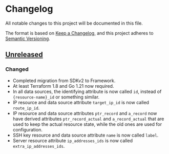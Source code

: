 # Changelog

All notable changes to this project will be documented in this file.

The format is based on [Keep a Changelog](https://keepachangelog.com/en/1.1.0/),
and this project adheres to [Semantic Versioning](https://semver.org/spec/v2.0.0.html).

## [Unreleased]

### Changed

- Completed migration from SDKv2 to Framework.
- At least Terraform 1.8 and Go 1.21 now required.
- In all data sources, the identifying attribute is now called `id`, instead of `{resource-name}_id` or something
  similar.
- IP resource and data source attribute `target_ip_id` is now called `route_ip_id`.
- IP resource and data source attributes `ptr_record` and `a_record` now have derived attributes `ptr_record_actual` and
  `a_record_actual` that are used to keep the actual resource state, while the old ones are used for configuration.
- SSH key resource and data source attribute `name` is now called `label`.
- Server resource attribute `ip_addresses_ids` is now called `extra_ip_addresses_ids`.

[unreleased]: https://github.com/cherryservers/terraform-provider-cherryservers/compare/v0.0.6...0.1.0
